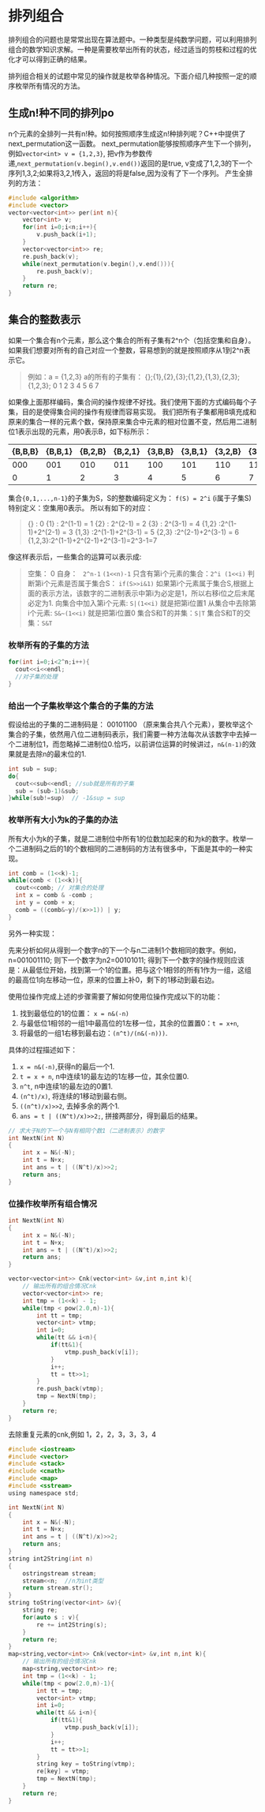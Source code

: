 # 排列组合

排列组合的问题也是常常出现在算法题中。一种类型是纯数学问题，可以利用排列组合的数学知识求解。一种是需要枚举出所有的状态，经过适当的剪枝和过程的优化才可以得到正确的结果。

排列组合相关的试题中常见的操作就是枚举各种情况。下面介绍几种按照一定的顺序枚举所有情况的方法。

## 生成n!种不同的排列po

n个元素的全排列一共有n!种。如何按照顺序生成这n!种排列呢？C++中提供了next_permutation这一函数。
next_permutation能够按照顺序产生下一个排列，例如`vector<int> v = {1,2,3}`, 把v作为参数传递,`next_permutation(v.begin(),v.end())`返回的是true, v变成了1,2,3的下一个序列1,3,2;如果将3,2,1传入，返回的将是false,因为没有了下一个序列。
产生全排列的方法：

```c
#include <algorithm>
#include <vector>
vector<vector<int>> per(int n){
    vector<int> v;
    for(int i=0;i<n;i++){
        v.push_back(i+1);
    }
    vector<vector<int>> re;
    re.push_back(v);
    while(next_permutation(v.begin(),v.end())){
        re.push_back(v);
    }
    return re;
}
```

## 集合的整数表示

如果一个集合有n个元素，那么这个集合的所有子集有2^n个（包括空集和自身）。如果我们想要对所有的自己对应一个整数，容易想到的就是按照顺序从1到2^n表示它。

> 例如：a = {1,2,3}
> a的所有的子集有：
> {};{1},{2},{3};{1,2},{1,3},{2,3};{1,2,3};
> 0   1   2   3    4     5     6      7

如果像上面那样编码，集合间的操作规律不好找。我们使用下面的方式编码每个子集，目的是使得集合间的操作有规律而容易实现。
我们把所有子集都用B填充成和原来的集合一样的元素个数，保持原来集合中元素的相对位置不变，然后用二进制位1表示出现的元素，用0表示B，如下标所示：

|{B,B,B}|{B,B,1}|{B,2,B}|{B,2,1}|{3,B,B}|{3,B,1}|{3,2,B}|{3,2,1}|
|--|---|---|---|-----|-----|-----|------|
|000|001|010|011|100|101|110|111
| 0|1  | 2 | 3 |4    |5    |6    |  7


集合`{0,1,...,n-1}`的子集为S，S的整数编码定义为：
`f(S) = 2^i` (i属于子集S)
特别定义：空集用0表示。
所以有如下的对应：
>{}    :  0
>{1}   : 2^(1-1) = 1
>{2}   : 2^(2-1) = 2
>{3}   : 2^(3-1) = 4
>{1,2} :2^(1-1)+2^(2-1) = 3
>{1,3} :2^(1-1)+2^(3-1) = 5
>{2,3} :2^(2-1)+2^(3-1) = 6
>{1,2,3}:2^(1-1)+2^(2-1)+2^(3-1)=2^3-1=7

像这样表示后，一些集合的运算可以表示成:
> 空集：  0
> 自身： ` 2^n-1`  `(1<<n)-1`
> 只含有第i个元素的集合：`2^i (1<<i)`
> 判断第i个元素是否属于集合S： `if(S>>i&1)`  如果第i个元素属于集合S,根据上面的表示方法，该数字的二进制表示中第i为必定是1，所以右移i位之后末尾必定为1.
> 向集合中加入第i个元素: `S|(1<<i)`  就是把第i位置1
> 从集合中去除第i个元素: `S&~(1<<i)` 就是把第i位置0
> 集合S和T的并集：`S|T`
> 集合S和T的交集：`S&T`

### 枚举所有的子集的方法
```c
for(int i=0;i<2^n;i++){
  cout<<i<<endl;
  //对子集的处理
}
```

### 给出一个子集枚举这个集合的子集的方法

假设给出的子集的二进制码是： 00101100 （原来集合共八个元素），要枚举这个集合的子集，依然用八位二进制码表示，我们需要一种方法每次从该数字中去掉一个二进制位1，而忽略掉二进制位0.恰巧，以前讲位运算的时候讲过，`n&(n-1)`的效果就是去除n的最末位的1.
```c
int sub = sup;
do{
  cout<<sub<<endl; //sub就是所有的子集
  sub = (sub-1)&sub;
}while(sub!=sup)  // -1&sup = sup
```

### 枚举所有大小为k的子集的办法

所有大小为k的子集，就是二进制位中所有1的位数加起来的和为k的数字。枚举一个二进制码之后的1的个数相同的二进制码的方法有很多中，下面是其中的一种实现。
```c
int comb = (1<<k)-1;
while(comb < (1<<k)){
  cout<<comb; // 对集合的处理
  int x = comb & -comb ;
  int y = comb + x;
  comb = ((comb&~y)/(x>>1)) | y;
}

```

另外一种实现：

先来分析如何从得到一个数字n的下一个与n二进制1个数相同的数字。例如，n=001001110; 则下一个数字为n2=00101011;
得到下一个数字的操作规则应该是：从最低位开始，找到第一个1的位置。把与这个1相邻的所有1作为一组，这组的最高位1向左移动一位，原来的位置上补0，剩下的1移动到最右边。

使用位操作完成上述的步骤需要了解如何使用位操作完成以下的功能：

1. 找到最低位的1的位置： `x = n&(-n)`
2. 与最低位1相邻的一组1中最高位的1左移一位，其余的位置置0：`t = x+n`,
3. 将最低的一组1右移到最右边：`(n^t)/(n&(-n)))`.

具体的过程描述如下：

1. `x = n&(-n)`,获得n的最后一个1.
2. `t = x + n`, n中连续1的最左边的1左移一位，其余位置0.
3. `n^t`, n中连续1的最左边的0置1.
4. `(n^t)/x)`, 将连续的1移动到最右侧。
5. `((n^t)/x)>>2`, 去掉多余的两个1.
6. `ans = t | ((N^t)/x)>>2;`, 拼接两部分，得到最后的结果。

```c
// 求大于N的下一个与N有相同个数1（二进制表示）的数字
int NextN(int N)
{
    int x = N&(-N);
    int t = N+x;
    int ans = t | ((N^t)/x)>>2;
    return ans;
}
```

### 位操作枚举所有组合情况

```c
int NextN(int N)
{
    int x = N&(-N);
    int t = N+x;
    int ans = t | ((N^t)/x)>>2;
    return ans;
}

vector<vector<int>> Cnk(vector<int> &v,int n,int k){
    // 输出所有的组合情况Cnk
    vector<vector<int>> re;
    int tmp = (1<<k) - 1;
    while(tmp < pow(2.0,n)-1){
        int tt = tmp;
        vector<int> vtmp;
        int i=0;
        while(tt && i<n){
            if(tt&1){
                vtmp.push_back(v[i]);
            }
            i++;
            tt = tt>>1;
        }
        re.push_back(vtmp);
        tmp = NextN(tmp);
    }
    return re;
}
```
去除重复元素的cnk,例如 1，2，2，3，3，3，4

```c
#include <iostream>
#include <vector>
#include <stack>
#include <cmath>
#include <map>
#include <sstream>
using namespace std;

int NextN(int N)
{
    int x = N&(-N);
    int t = N+x;
    int ans = t | ((N^t)/x)>>2;
    return ans;
}
string int2String(int n)
{
    ostringstream stream;
    stream<<n;  //n为int类型
    return stream.str();
}
string toString(vector<int> &v){
    string re;
    for(auto s : v){
        re += int2String(s);
    }
    return re;
}
map<string,vector<int>> Cnk(vector<int> &v,int n,int k){
    // 输出所有的组合情况Cnk
    map<string,vector<int>> re;
    int tmp = (1<<k) - 1;
    while(tmp < pow(2.0,n)-1){
        int tt = tmp;
        vector<int> vtmp;
        int i=0;
        while(tt && i<n){
            if(tt&1){
                vtmp.push_back(v[i]);
            }
            i++;
            tt = tt>>1;
        }
        string key = toString(vtmp);
        re[key] = vtmp;
        tmp = NextN(tmp);
    }
    return re;
}
```
